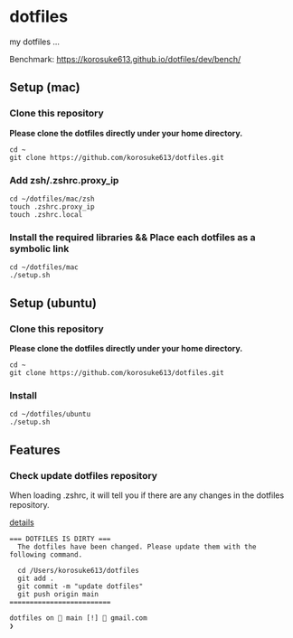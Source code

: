 # dotfiles
my dotfiles ...

Benchmark: https://korosuke613.github.io/dotfiles/dev/bench/

## Setup (mac)

### Clone this repository
**Please clone the dotfiles directly under your home directory.**

```shell
cd ~
git clone https://github.com/korosuke613/dotfiles.git
```

### Add zsh/.zshrc.proxy_ip
```shell
cd ~/dotfiles/mac/zsh
touch .zshrc.proxy_ip
touch .zshrc.local
```

### Install the required libraries && Place each dotfiles as a symbolic link
```shell
cd ~/dotfiles/mac
./setup.sh
```

## Setup (ubuntu)

### Clone this repository
**Please clone the dotfiles directly under your home directory.**

```shell
cd ~
git clone https://github.com/korosuke613/dotfiles.git
```

### Install

```console
cd ~/dotfiles/ubuntu
./setup.sh
```

## Features

### Check update dotfiles repository
When loading .zshrc, it will tell you if there are any changes in the dotfiles repository.

[details](mac/zsh/.zshrc.check_update_dotfiles)

```
=== DOTFILES IS DIRTY ===
  The dotfiles have been changed. Please update them with the following command.

  cd /Users/korosuke613/dotfiles
  git add .
  git commit -m "update dotfiles"
  git push origin main
=========================

dotfiles on  main [!] 📨 gmail.com 
❯ 
```
